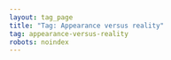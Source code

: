 ```yaml
---
layout: tag_page
title: "Tag: Appearance versus reality"
tag: appearance-versus-reality
robots: noindex
---
```

